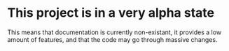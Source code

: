 # This project is in a very alpha state
This means that documentation is currently non-existant, it provides a low amount of features, and that the code may go through massive changes.